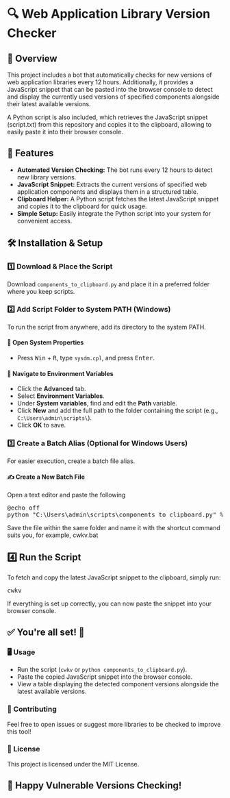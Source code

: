 <h1>🔍 Web Application Library Version Checker</h1>

<h2>📌 Overview</h2>

<p>This project includes a bot that automatically checks for new versions of web application libraries every 12 hours. Additionally, it provides a JavaScript snippet that can be pasted into the browser console to detect and display the currently used versions of specified components alongside their latest available versions.</p>

<p>A Python script is also included, which retrieves the JavaScript snippet (script.txt) from this repository and copies it to the clipboard, allowing to easily paste it into their browser console.</p>

<h2>🚀 Features</h2>

<ul>
  <li><b>Automated Version Checking:</b> The bot runs every 12 hours to detect new library versions.</li>
  <li><b>JavaScript Snippet:</b> Extracts the current versions of specified web application components and displays them in a structured table.</li>
  <li><b>Clipboard Helper:</b> A Python script fetches the latest JavaScript snippet and copies it to the clipboard for quick usage.</li>
  <li><b>Simple Setup:</b> Easily integrate the Python script into your system for convenient access.</li>
</ul>

<h2>🛠️ Installation & Setup</h2>

<h3>1️⃣ Download & Place the Script</h3>

<p>Download <code>components_to_clipboard.py</code> and place it in a preferred folder where you keep scripts.</p>

<h3>2️⃣ Add Script Folder to System PATH (Windows)</h3>

<p>To run the script from anywhere, add its directory to the system PATH.</p>

<h4>🔹 Open System Properties</h4>
<ul>
  <li>Press <kbd>Win</kbd> + <kbd>R</kbd>, type <code>sysdm.cpl</code>, and press <kbd>Enter</kbd>.</li>
</ul>

<h4>🔹 Navigate to Environment Variables</h4>
<ul>
  <li>Click the <b>Advanced</b> tab.</li>
  <li>Select <b>Environment Variables</b>.</li>
  <li>Under <b>System variables</b>, find and edit the <b>Path</b> variable.</li>
  <li>Click <b>New</b> and add the full path to the folder containing the script (e.g., <code>C:\Users\admin\scripts\</code>).</li>
  <li>Click <b>OK</b> to save.</li>
</ul>

<h3>3️⃣ Create a Batch Alias (Optional for Windows Users)</h3>

<p>For easier execution, create a batch file alias.</p>

<h4>✍️ Create a New Batch File</h4>

<p>Open a text editor and paste the following</p>

<pre>@echo off
python "C:\Users\admin\scripts\components_to_clipboard.py" %*</pre>

<p>Save the file within the same folder and name it with the shortcut command suits you, for example, cwkv.bat</p>

<h2>4️⃣ Run the Script</h2>
<p>To fetch and copy the latest JavaScript snippet to the clipboard, simply run:</p>
<pre>cwkv</pre>
<p>If everything is set up correctly, you can now paste the snippet into your browser console.</p>

<h2>✅ You're all set! 🎉</h2>

<h3>🖥️ Usage</h3>
<ul>
    <li>Run the script (<code>cwkv</code> or <code>python components_to_clipboard.py</code>).</li>
    <li>Paste the copied JavaScript snippet into the browser console.</li>
    <li>View a table displaying the detected component versions alongside the latest available versions.</li>
</ul>

<h3>🤝 Contributing</h3>
<p>Feel free to open issues or suggest more libraries to be checked to improve this tool!</p>

<h3>📜 License</h3>
<p>This project is licensed under the MIT License.</p>

<h2>🚀 Happy Vulnerable Versions Checking!</h2>
